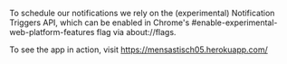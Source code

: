 To schedule our notifications we rely on the (experimental) Notification Triggers API, which can be enabled in Chrome's
#enable-experimental-web-platform-features flag via about://flags.

To see the app in action, visit https://mensastisch05.herokuapp.com/